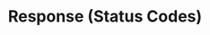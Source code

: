 ---
slug: response
title: Response (Status Codes)
authors:
  - name: Ramsey Gavin
    title: Software Engineer II
    url: https://github.com/rgavin1
    image_url: https://github.com/rgavin1.png
tags: [python, status-codes, response, api, fastapi]
---
